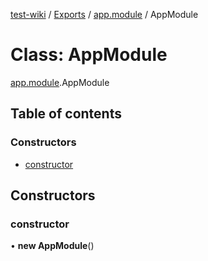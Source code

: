[test-wiki](../README.md) / [Exports](../modules.md) / [app.module](../modules/app_module.md) / AppModule

# Class: AppModule

[app.module](../modules/app_module.md).AppModule

## Table of contents

### Constructors

- [constructor](app_module.AppModule.md#constructor)

## Constructors

### constructor

• **new AppModule**()

